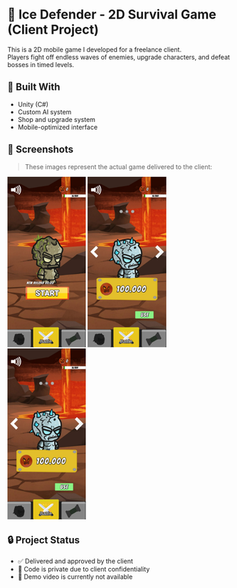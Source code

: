 # 🧊 Ice Defender - 2D Survival Game (Client Project)

This is a 2D mobile game I developed for a freelance client.  
Players fight off endless waves of enemies, upgrade characters, and defeat bosses in timed levels.

## 🔧 Built With
- Unity (C#)
- Custom AI system
- Shop and upgrade system
- Mobile-optimized interface

## 📸 Screenshots

> These images represent the actual game delivered to the client:
<img src="screenshots/Ice%20Defender%20(8).jpg" width="35%"/>
<img src="screenshots/Ice%20Defender%20(5).jpg" width="35%"/>
<img src="screenshots/Ice%20Defender%20(5).jpg" width="35%"/>

## 🔒 Project Status
- ✅ Delivered and approved by the client  
- 🔐 Code is private due to client confidentiality  
- 📂 Demo video is currently not available
